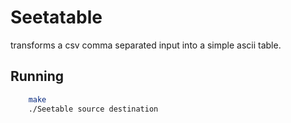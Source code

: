 # Seetatable
transforms a csv comma separated input into a simple ascii table.

## Running

```bash
    make
    ./Seetable source destination
```
